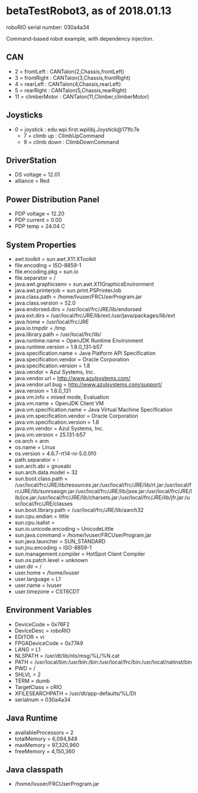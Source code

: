 # betaTestRobot3, as of 2018.01.13

roboRIO serial number: 030a4a34

Command-based robot example, with dependency injection.

## CAN

* 2 = frontLeft : CANTalon(2,Chassis,frontLeft)
* 3 = frontRight : CANTalon(3,Chassis,frontRight)
* 4 = rearLeft : CANTalon(4,Chassis,rearLeft)
* 5 = rearRight : CANTalon(5,Chassis,rearRight)
* 11 = climberMotor : CANTalon(11,Climber,climberMotor)

## Joysticks

* 0 = joystick : edu.wpi.first.wpilibj.Joystick@171fc7e
    * 7 = climb up : ClimbUpCommand
    * 9 = climb down : ClimbDownCommand

## DriverStation

* DS voltage = 12.01
* alliance = Red

## Power Distribution Panel

* PDP voltage = 12.20
* PDP current =  0.00
* PDP temp = 24.04 C

## System Properties

* awt.toolkit = sun.awt.X11.XToolkit
* file.encoding = ISO-8859-1
* file.encoding.pkg = sun.io
* file.separator = /
* java.awt.graphicsenv = sun.awt.X11GraphicsEnvironment
* java.awt.printerjob = sun.print.PSPrinterJob
* java.class.path = /home/lvuser/FRCUserProgram.jar
* java.class.version = 52.0
* java.endorsed.dirs = /usr/local/frc/JRE/lib/endorsed
* java.ext.dirs = /usr/local/frc/JRE/lib/ext:/usr/java/packages/lib/ext
* java.home = /usr/local/frc/JRE
* java.io.tmpdir = /tmp
* java.library.path = /usr/local/frc/lib/
* java.runtime.name = OpenJDK Runtime Environment
* java.runtime.version = 1.8.0_131-b57
* java.specification.name = Java Platform API Specification
* java.specification.vendor = Oracle Corporation
* java.specification.version = 1.8
* java.vendor = Azul Systems, Inc.
* java.vendor.url = http://www.azulsystems.com/
* java.vendor.url.bug = http://www.azulsystems.com/support/
* java.version = 1.8.0_131
* java.vm.info = mixed mode, Evaluation
* java.vm.name = OpenJDK Client VM
* java.vm.specification.name = Java Virtual Machine Specification
* java.vm.specification.vendor = Oracle Corporation
* java.vm.specification.version = 1.8
* java.vm.vendor = Azul Systems, Inc.
* java.vm.version = 25.131-b57
* os.arch = arm
* os.name = Linux
* os.version = 4.6.7-rt14-ni-5.0.0f0
* path.separator = :
* sun.arch.abi = gnueabi
* sun.arch.data.model = 32
* sun.boot.class.path = /usr/local/frc/JRE/lib/resources.jar:/usr/local/frc/JRE/lib/rt.jar:/usr/local/frc/JRE/lib/sunrsasign.jar:/usr/local/frc/JRE/lib/jsse.jar:/usr/local/frc/JRE/lib/jce.jar:/usr/local/frc/JRE/lib/charsets.jar:/usr/local/frc/JRE/lib/jfr.jar:/usr/local/frc/JRE/classes
* sun.boot.library.path = /usr/local/frc/JRE/lib/aarch32
* sun.cpu.endian = little
* sun.cpu.isalist = 
* sun.io.unicode.encoding = UnicodeLittle
* sun.java.command = /home/lvuser/FRCUserProgram.jar
* sun.java.launcher = SUN_STANDARD
* sun.jnu.encoding = ISO-8859-1
* sun.management.compiler = HotSpot Client Compiler
* sun.os.patch.level = unknown
* user.dir = /
* user.home = /home/lvuser
* user.language = L1
* user.name = lvuser
* user.timezone = CST6CDT

## Environment Variables

* DeviceCode = 0x76F2
* DeviceDesc = roboRIO
* EDITOR = vi
* FPGADeviceCode = 0x77A9
* LANG = L1
* NLSPATH = /usr/dt/lib/nls/msg/%L/%N.cat
* PATH = /usr/local/bin:/usr/bin:/bin:/usr/local/frc/bin:/usr/local/natinst/bin
* PWD = /
* SHLVL = 2
* TERM = dumb
* TargetClass = cRIO
* XFILESEARCHPATH = /usr/dt/app-defaults/%L/Dt
* serialnum = 030a4a34

## Java Runtime

* availableProcessors = 2
* totalMemory = 6,094,848
* maxMemory = 97,320,960
* freeMemory = 4,150,360

## Java classpath

* /home/lvuser/FRCUserProgram.jar

